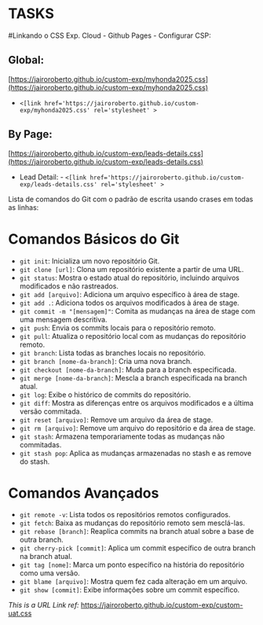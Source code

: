 # TASKS 

#Linkando o CSS Exp. Cloud - Github Pages - Configurar CSP:
## Global:
[https://jairoroberto.github.io/custom-exp/myhonda2025.css](https://jairoroberto.github.io/custom-exp/myhonda2025.css)
- `<[link href='https://jairoroberto.github.io/custom-exp/myhonda2025.css' rel='stylesheet' >`
## By Page:
[https://jairoroberto.github.io/custom-exp/leads-details.css](https://jairoroberto.github.io/custom-exp/leads-details.css)
- Lead Detail: - `<[link href='https://jairoroberto.github.io/custom-exp/leads-details.css' rel='stylesheet' >`


Lista de comandos do Git com o padrão de escrita usando crases em todas as linhas:

# Comandos Básicos do Git

- `git init`: Inicializa um novo repositório Git.
- `git clone [url]`: Clona um repositório existente a partir de uma URL.
- `git status`: Mostra o estado atual do repositório, incluindo arquivos modificados e não rastreados.
- `git add [arquivo]`: Adiciona um arquivo específico à área de stage.
- `git add .`: Adiciona todos os arquivos modificados à área de stage.
- `git commit -m "[mensagem]"`: Comita as mudanças na área de stage com uma mensagem descritiva.
- `git push`: Envia os commits locais para o repositório remoto.
- `git pull`: Atualiza o repositório local com as mudanças do repositório remoto.
- `git branch`: Lista todas as branches locais no repositório.
- `git branch [nome-da-branch]`: Cria uma nova branch.
- `git checkout [nome-da-branch]`: Muda para a branch especificada.
- `git merge [nome-da-branch]`: Mescla a branch especificada na branch atual.
- `git log`: Exibe o histórico de commits do repositório.
- `git diff`: Mostra as diferenças entre os arquivos modificados e a última versão commitada.
- `git reset [arquivo]`: Remove um arquivo da área de stage.
- `git rm [arquivo]`: Remove um arquivo do repositório e da área de stage.
- `git stash`: Armazena temporariamente todas as mudanças não commitadas.
- `git stash pop`: Aplica as mudanças armazenadas no stash e as remove do stash.

# Comandos Avançados

- `git remote -v`: Lista todos os repositórios remotos configurados.
- `git fetch`: Baixa as mudanças do repositório remoto sem mesclá-las.
- `git rebase [branch]`: Reaplica commits na branch atual sobre a base de outra branch.
- `git cherry-pick [commit]`: Aplica um commit específico de outra branch na branch atual.
- `git tag [nome]`: Marca um ponto específico na história do repositório como uma versão.
- `git blame [arquivo]`: Mostra quem fez cada alteração em um arquivo.
- `git show [commit]`: Exibe informações sobre um commit específico.



*This is a URL Link ref:*
https://jairoroberto.github.io/custom-exp/custom-uat.css



